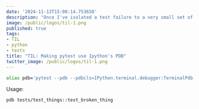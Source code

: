```yaml
---
date: '2024-11-13T15:00:14.753658'
description: "Once I've isolated a test failure to a very small set of failures I use this instead of running pytest directly. What it does on exception is start the IPython pdb interface."
image: /public/logos/til-1.png
published: true
tags:
- TIL
- python
- tests
title: "TIL: Making pytest use Ipython's PDB"
twitter_image: /public/logos/til-1.png
---
```


```sh
alias pdb='pytest --pdb --pdbcls=IPython.terminal.debugger:TerminalPdb'
```

Usage:

```sh
pdb tests/test_things::test_broken_thing
```